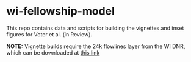 # wi-fellowship-model

This repo contains data and scripts for building the vignettes and inset figures for Voter et al. (in Review). 

**NOTE:** Vignette builds require the 24k flowlines layer from the WI DNR, which can be downloaded at [this link](https://data-wi-dnr.opendata.arcgis.com/)
